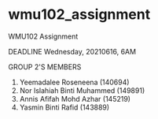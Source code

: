 # wmu102_assignment
WMU102 Assignment


DEADLINE
Wednesday, 20210616, 6AM


GROUP 2'S MEMBERS
1. Yeemadalee Roseneena (140694)
2. Nor Islahiah Binti Muhammed (149891)
3. Annis Afifah Mohd Azhar (145219)
4. Yasmin Binti Rafid (143889)
